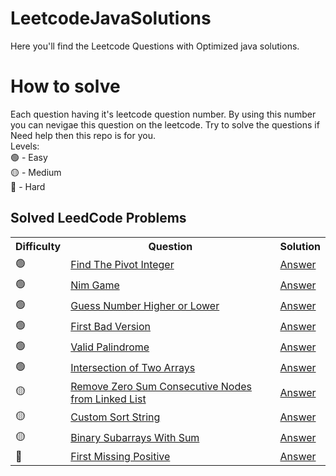 # LeetcodeJavaSolutions
Here you'll find the Leetcode Questions with Optimized java solutions.

# How to solve
Each question having it's leetcode question number. By using this number you can nevigae this question on the leetcode. 
Try to solve the questions if Need help then this repo is for you.
<br>
Levels:
<br>
🟢 - Easy <br> 
🟡 - Medium <br>
🔴 - Hard <br>
## Solved LeedCode Problems

<table>
  <tr>
    <th>Difficulty</th>
    <th>Question</th>
    <th>Solution</th>
  </tr>  
  
  <tr>
    <td>🟢 </td>
    <td><a href="https://leetcode.com/problems/remove-zero-sum-consecutive-nodes-from-linked-list/description/">Find The Pivot Integer</a></td>
    <td><a href="https://github.com/abhijit-003/LeetcodeJavaSolutions/blob/main/Java/Nim_game.java">Answer</a></td>
  </tr>

  <tr>
    <td>🟢 </td>
    <td><a href="https://leetcode.com/problems/nim-game/description/">Nim Game</a></td>
    <td><a href="https://github.com/abhijit-003/LeetcodeJavaSolutions/blob/main/Java/Find_the_pivot_integer.java">Answer</a></td>
  </tr>

  <tr>
    <td>🟢 </td>
    <td><a href="https://leetcode.com/problems/guess-number-higher-or-lower/description/">Guess Number Higher or Lower</a></td>
    <td><a href="https://github.com/abhijit-003/LeetcodeJavaSolutions/blob/main/Java/Guess%20Number%20Higher%20or%20Lower.java">Answer</a></td>
  </tr>

   <tr>
    <td>🟢 </td>
    <td><a href="https://leetcode.com/problems/first-bad-version/">First Bad Version</a></td>
    <td><a href="https://github.com/abhijit-003/LeetcodeJavaSolutions/blob/main/Java/First%20Bad%20Version.java">Answer</a></td>
  </tr>

 <tr>
    <td>🟢 </td>
    <td><a href="https://leetcode.com/problems/valid-palindrome/">Valid Palindrome</a></td>
    <td><a href="https://github.com/abhijit-003/LeetcodeJavaSolutions/tree/main/Java">Answer</a></td>
  </tr>

  <tr>
    <td>🟢 </td>
    <td><a href="https://leetcode.com/problems/intersection-of-two-arrays/description/"> Intersection of Two Arrays</a></td>
    <td><a href="https://github.com/abhijit-003/LeetcodeJavaSolutions/tree/main/Java">Answer</a></td>
  </tr>
  
  <tr>
    <td>🟡 </td>
    <td><a href="https://leetcode.com/problems/remove-zero-sum-consecutive-nodes-from-linked-list/description/">Remove Zero Sum Consecutive Nodes from Linked List</a></td>
    <td><a href="https://github.com/abhijit-003/LeetcodeJavaSolutions/blob/main/Java/Remove_Zero_Sum_Consecutive_Nodes_from_Linked_List.java">Answer</a></td>
  </tr>

  <tr>
    <td>🟡 </td>
    <td><a href="https://leetcode.com/problems/custom-sort-string/description/">Custom Sort String</a></td>
    <td><a href="https://github.com/abhijit-003/LeetcodeJavaSolutions/blob/main/Java/Custom%20Sort%20String.java">Answer</a></td>
  </tr>

 <tr>
    <td>🟡 </td>
    <td><a href="https://leetcode.com/problems/binary-subarrays-with-sum/"> Binary Subarrays With Sum</a></td>
    <td><a href="https://github.com/abhijit-003/LeetcodeJavaSolutions/blob/main/Java/Binary%20Subarrays%20With%20Sum.java">Answer</a></td>
  </tr>
  
  <tr>
    <td>🔴</td>
    <td><a href="https://leetcode.com/problems/first-missing-positive/">First Missing Positive</a></td>
    <td><a href="https://github.com/abhijit-003/LeetcodeJavaSolutions/blob/main/Java/First%20Missing%20Positive.java">Answer</a></td>
  </tr>
  
</table>
